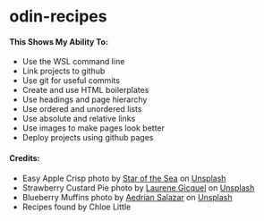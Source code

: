 # odin-recipes

<h4>This Shows My Ability To:</h4>
<ul>
    <li>Use the WSL command line</li>
    <li>Link projects to github</li>
    <li>Use git for useful commits</li>
    <li>Create and use HTML boilerplates</li>
    <li>Use headings and page hierarchy</li>
    <li>Use ordered and unordered lists</li>
    <li>Use absolute and relative links</li>
    <li>Use images to make pages look better</li>
    <li>Deploy projects using github pages</li>
</ul>
<h4>Credits:</h4>
<ul>
    <li>Easy Apple Crisp photo by <a href="https://unsplash.com/@starofthesea7?utm_content=creditCopyText&utm_medium=referral&utm_source=unsplash">Star of the Sea</a> on <a href="https://unsplash.com/photos/a-brown-pastry-with-white-powder-on-it-iDKtl167KU8?utm_content=creditCopyText&utm_medium=referral&utm_source=unsplash">Unsplash</a></li>
    <li>Strawberry Custard Pie photo by <a href="https://unsplash.com/@indianashat?utm_content=creditCopyText&utm_medium=referral&utm_source=unsplash">Laurene Gicquel</a> on <a href="https://unsplash.com/photos/red-and-white-round-fruit-on-brown-wooden-table-lYGG8TwVY-o?utm_content=creditCopyText&utm_medium=referral&utm_source=unsplash">Unsplash</a></li>
    <li>Blueberry Muffins photo by <a href="https://unsplash.com/@aedrian?utm_content=creditCopyText&utm_medium=referral&utm_source=unsplash">Aedrian Salazar</a> on <a href="https://unsplash.com/photos/brown-cupcakes-on-black-table-dRjNZk6UQK8?utm_content=creditCopyText&utm_medium=referral&utm_source=unsplash">Unsplash</a></li>
    <li>Recipes found by Chloe Little</li>
</ul>